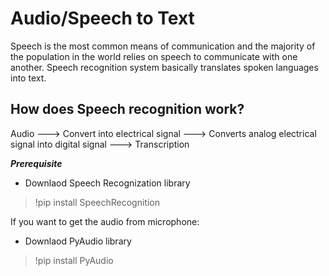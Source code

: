 # Audio/Speech to Text
Speech is the most common means of communication and the majority of the population in the world relies on speech to communicate with one another. Speech recognition system basically translates spoken languages into text.

## How does Speech recognition work?

Audio ---> Convert into electrical signal ---> Converts analog electrical signal into digital signal ---> Transcription 

***Prerequisite***

* Downlaod Speech Recognization library
> !pip install SpeechRecognition

If you want to get the audio from microphone:
 
* Downlaod PyAudio library
> !pip install PyAudio
